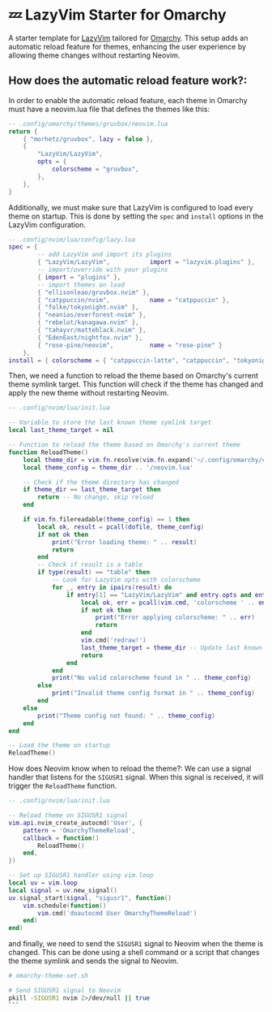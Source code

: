 # 💤 LazyVim Starter for Omarchy

A starter template for [LazyVim](https://github.com/LazyVim/LazyVim) tailored for [Omarchy](https://omarchy.org). This setup adds an automatic reload feature for themes, enhancing the user experience by allowing theme changes without restarting Neovim.

## How does the automatic reload feature work?:

In order to enable the automatic reload feature, each theme in Omarchy must have a neovim.lua file that defines the themes like this:

```lua
-- .config/omarchy/themes/gruvbox/neovim.lua
return {
    { "morhetz/gruvbox", lazy = false },
    {
        "LazyVim/LazyVim",
        opts = {
            colorscheme = "gruvbox",
        },
    },
}
```

Additionally, we must make sure that LazyVim is configured to load every theme on startup. This is done by setting the `spec` and `install` options in the LazyVim configuration.

```lua
-- .config/nvim/lua/config/lazy.lua
spec = {
        -- add LazyVim and import its plugins
        { "LazyVim/LazyVim",           import = "lazyvim.plugins" },
        -- import/override with your plugins
        { import = "plugins" },
        -- import themes on load
        { "ellisonleao/gruvbox.nvim" },
        { "catppuccin/nvim",           name = "catppuccin" },
        { "folke/tokyonight.nvim" },
        { "neanias/everforest-nvim" },
        { "rebelot/kanagawa.nvim" },
        { "tahayvr/matteblack.nvim" },
        { "EdenEast/nightfox.nvim" },
        { "rose-pine/neovim",          name = "rose-pine" }
    },
install = { colorscheme = { "catppuccin-latte", "catppuccin", "tokyonight", "habamax", "gruvbox", "everforest", "kanagawa", "nordfox", "matteblack", "rose-pine-dawn" } },
```

Then, we need a function to reload the theme based on Omarchy's current theme symlink target. This function will check if the theme has changed and apply the new theme without restarting Neovim.

```lua
-- .config/nvim/lua/init.lua

-- Variable to store the last known theme symlink target
local last_theme_target = nil

-- Function to reload the theme based on Omarchy's current theme
function ReloadTheme()
    local theme_dir = vim.fn.resolve(vim.fn.expand('~/.config/omarchy/current/theme'))
    local theme_config = theme_dir .. '/neovim.lua'

    -- Check if the theme directory has changed
    if theme_dir == last_theme_target then
        return -- No change, skip reload
    end

    if vim.fn.filereadable(theme_config) == 1 then
        local ok, result = pcall(dofile, theme_config)
        if not ok then
            print("Error loading theme: " .. result)
            return
        end
        -- Check if result is a table
        if type(result) == "table" then
            -- Look for LazyVim opts with colorscheme
            for _, entry in ipairs(result) do
                if entry[1] == "LazyVim/LazyVim" and entry.opts and entry.opts.colorscheme then
                    local ok, err = pcall(vim.cmd, 'colorscheme ' .. entry.opts.colorscheme)
                    if not ok then
                        print("Error applying colorscheme: " .. err)
                        return
                    end
                    vim.cmd('redraw!')
                    last_theme_target = theme_dir -- Update last known target
                    return
                end
            end
            print("No valid colorscheme found in " .. theme_config)
        else
            print("Invalid theme config format in " .. theme_config)
        end
    else
        print("Theme config not found: " .. theme_config)
    end
end

-- Load the theme on startup
ReloadTheme()
```

How does Neovim know when to reload the theme?:
We can use a signal handler that listens for the `SIGUSR1` signal. When this signal is received, it will trigger the `ReloadTheme` function.

```lua
-- .config/nvim/lua/init.lua

-- Reload theme on SIGUSR1 signal
vim.api.nvim_create_autocmd('User', {
    pattern = 'OmarchyThemeReload',
    callback = function()
        ReloadTheme()
    end,
})

-- Set up SIGUSR1 handler using vim.loop
local uv = vim.loop
local signal = uv.new_signal()
uv.signal_start(signal, "sigusr1", function()
    vim.schedule(function()
        vim.cmd('doautocmd User OmarchyThemeReload')
    end)
end)
```

and finally, we need to send the `SIGUSR1` signal to Neovim when the theme is changed. This can be done using a shell command or a script that changes the theme symlink and sends the signal to Neovim.

````bash
# omarchy-theme-set.sh

# Send SIGUSR1 signal to Neovim
pkill -SIGUSR1 nvim 2>/dev/null || true
```
````

